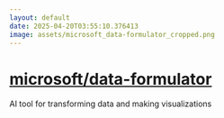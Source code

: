 ```yaml
---
layout: default
date: 2025-04-20T03:55:10.376413
image: assets/microsoft_data-formulator_cropped.png
---
```


# [microsoft/data-formulator](https://github.com/microsoft/data-formulator)

AI tool for transforming data and making visualizations
